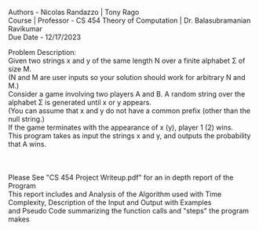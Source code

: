 Authors - Nicolas Randazzo | Tony Rago <br>
Course | Professor - CS 454 Theory of Computation | Dr. Balasubramanian Ravikumar <br>
Due Date - 12/17/2023 <br>

Problem Description: <br>
Given two strings x and y of the same length N over a finite alphabet Σ of size M. <br>
(N and M are user inputs so your solution should work for arbitrary N and M.) <br>
Consider a game involving two players A and B. A random string over the alphabet Σ is generated until x or y appears.  <br>
(You can assume that x and y do not have a common prefix (other than the null string.) <br>
If the game terminates with the appearance of x (y), player 1 (2) wins.<br>
This program takes as input the strings x and y, and outputs the probability that A wins. <br>
<br>
<br>
<br>
Please See "CS 454 Project Writeup.pdf" for an in depth report of the Program <br>
This report includes and Analysis of the Algorithm used with Time Complexity, Description of the Input and Output with Examples <br> 
and Pseudo Code summarizing the function calls and "steps" the program makes<br>
